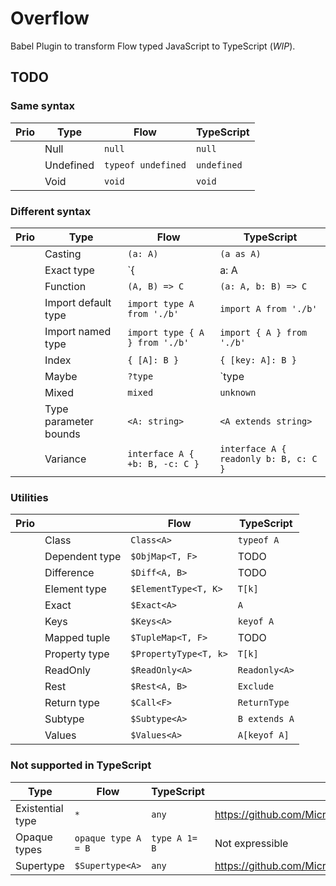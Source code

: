 # Overflow

Babel Plugin to transform Flow typed JavaScript to TypeScript (*WIP*).

## TODO

### Same syntax

| Prio  | Type        | Flow               | TypeScript |
|-------|-------------|--------------------|------------|
|       | Null        | `null`             | `null` |
|       | Undefined   | `typeof undefined` | `undefined` |
|       | Void        | `void`             | `void` |

### Different syntax

| Prio  | Type                  | Flow                           | TypeScript |
|-------|-----------------------|--------------------------------|------------|
|       | Casting               | `(a: A)`                       | `(a as A)` |
|       | Exact type            | `{| a: A |}`                   | `{ a: A }` |
|       | Function              | `(A, B) => C`                  | `(a: A, b: B) => C` |
|       | Import default type   | `import type A from './b'`     | `import A from './b'` |
|       | Import named type     | `import type { A } from './b'` | `import { A } from './b'` |
|       | Index                 | `{ [A]: B }`                   | `{ [key: A]: B }` |
|       | Maybe                 | `?type`                        | `type | null | undefined` |
|       | Mixed                 | `mixed`                        | `unknown` |
|       | Type parameter bounds | `<A: string>`                  | `<A extends string>` |
|       | Variance              | `interface A { +b: B, -c: C }` | `interface A { readonly b: B, c: C }` |

### Utilities

| Prio |                | Flow                  | TypeScript |
|------|----------------|-----------------------|------------|
|      | Class          | `Class<A>`            | `typeof A` |
|      | Dependent type | `$ObjMap<T, F>`       | TODO |
|      | Difference     | `$Diff<A, B>`         | TODO |
|      | Element type   | `$ElementType<T, K>`  | `T[k]` |
|      | Exact          | `$Exact<A>`           | `A` |
|      | Keys           | `$Keys<A>`            | `keyof A` |
|      | Mapped tuple   | `$TupleMap<T, F>`     | TODO |
|      | Property type  | `$PropertyType<T, k>` | `T[k]` |
|      | ReadOnly       | `$ReadOnly<A>`        | `Readonly<A>` |
|      | Rest           | `$Rest<A, B>`         | `Exclude` |
|      | Return type    | `$Call<F>`            | `ReturnType` |
|      | Subtype        | `$Subtype<A>`         | `B extends A` |
|      | Values         | `$Values<A>`          | `A[keyof A]` |

### Not supported in TypeScript
| Type             | Flow                | TypeScript    | Notes |
|------------------|---------------------|---------------|------|
| Existential type | `*`                 | `any`         | https://github.com/Microsoft/TypeScript/issues/14466 |
| Opaque types     | `opaque type A = B` | `type A 1= B` | Not expressible |
| Supertype        | `$Supertype<A>`     | `any`         | https://github.com/Microsoft/TypeScript/issues/14520 |

